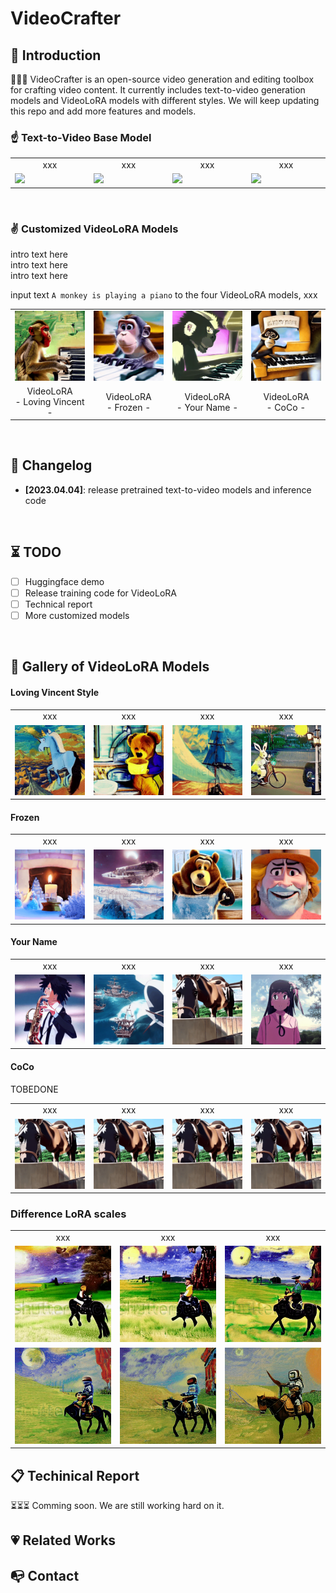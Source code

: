 # VideoCrafter

## 🔆 Introduction
🤗🤗🤗 VideoCrafter is an open-source video generation and editing toolbox for crafting video content. 
It currently includes text-to-video generation models and VideoLoRA models with different styles.
We will keep updating this repo and add more features and models.

### ☝️ Text-to-Video Base Model

<table class="center">
  <td style="text-align:center;" width="170">xxx</td>
  <td style="text-align:center;" width="170">xxx</td>
  <td style="text-align:center;" width="170">xxx</td>
  <td style="text-align:center;" width="170">xxx</td>
  <tr>
  <td><img src=assets/summary/t2v/005.gif width="170"></td>
  <td><img src=assets/summary/t2v/006.gif width="170"></td>
  <td><img src=assets/summary/t2v/008.gif width="170"></td>
  <td><img src=assets/summary/t2v/004.gif width="170"></td>
  </tr>
</table >

<br>  

### ✌️ Customized VideoLoRA Models
intro text here  
intro text here  
intro text here  

input text `A monkey is playing a piano` to the four VideoLoRA models, xxx

<table class="center">
  <td><img src=assets/summary/1/001_loving_vincent.gif width="170"></td>
  <td><img src=assets/summary/1/002_frozen.gif width="170"></td>
  <td><img src=assets/summary/1/003_your_name.gif width="170"></td>
  <td><img src=assets/summary/1/004_coco.gif width="170"></td>
  </tr>
  <td style="text-align:center;" width="170">VideoLoRA<br>- Loving Vincent -</td>
  <td style="text-align:center;" width="170">VideoLoRA<br>- Frozen -</td>
  <td style="text-align:center;" width="170">VideoLoRA<br>- Your Name -</td>
  <td style="text-align:center;" width="170">VideoLoRA<br>- CoCo -</td>
  <tr>
  <!-- <td><img src=assets/summary/2/001_loving_vincent.gif width="170"></td>
  <td><img src=assets/summary/2/002_frozen_3.gif width="170"></td>
  <td><img src=assets/summary/2/003_your_name.gif width="170"></td>
  <td><img src=assets/summary/2/004_coco.gif width="170"></td>
  </tr> -->
</table >

<!-- ## Gallery
### ☝️ Text-to-Video Generation
<table class="center">
  <td style="text-align:center;" width="170">Loving Vincent</td>
  <td style="text-align:center;" width="170">Frozen</td>
  <td style="text-align:center;" width="170">Your Name</td>
  <td style="text-align:center;" width="170">CoCo</td>
  <tr>
  <td><img src=assets/001_loving_vincent.gif width="170"></td>
  <td><img src=assets/002_frozen.gif width="170"></td>
  <td><img src=assets/003_your_name.gif width="170"></td>
  <td><img src=assets/004_coco.gif width="170"></td>
</tr> -->
</table >

<br>  

## 📝 Changelog
- __[2023.04.04]__: release pretrained text-to-video models and inference code
<br>

<!--  -->
## ⏳ TODO
- [ ] Huggingface demo
- [ ] Release training code for VideoLoRA
- [ ] Technical report
- [ ] More customized models

<br>  

## 🥳 Gallery of VideoLoRA Models
#### Loving Vincent Style
<table class="center">
  <!-- <td style="text-align:center;" width="50">Input Text</td> -->
  <td style="text-align:center;" width="170">xxx</td>
  <td style="text-align:center;" width="170">xxx</td>
  <td style="text-align:center;" width="170">xxx</td>
  <td style="text-align:center;" width="170">xxx</td>
  <tr>
  <td><img src=assets/lora/1_vangogh/013.gif width="170"></td>
  <td><img src=assets/lora/1_vangogh/002.gif width="170"></td>
  <td><img src=assets/lora/1_vangogh/001.gif width="170"></td>
  <td><img src=assets/lora/1_vangogh/011.gif width="170"></td>
</tr>
</table >

#### Frozen
<table class="center">
  <!-- <td style="text-align:center;" width="50">Input Text</td> -->
  <td style="text-align:center;" width="170">xxx</td>
  <td style="text-align:center;" width="170">xxx</td>
  <td style="text-align:center;" width="170">xxx</td>
  <td style="text-align:center;" width="170">xxx</td>
  <tr>
  <td><img src=assets/lora/2_frozen/001.gif width="170"></td>
  <td><img src=assets/lora/2_frozen/012.gif width="170"></td>
  <td><img src=assets/lora/2_frozen/011.gif width="170"></td>
  <td><img src=assets/lora/2_frozen/004.gif width="170"></td>
</tr>
</table >

#### Your Name
<table class="center">
  <!-- <td style="text-align:center;" width="50">Input Text</td> -->
  <td style="text-align:center;" width="170">xxx</td>
  <td style="text-align:center;" width="170">xxx</td>
  <td style="text-align:center;" width="170">xxx</td>
  <td style="text-align:center;" width="170">xxx</td>
  <tr>
  <td><img src=assets/lora/3_your_name/012.gif width="170"></td>
  <td><img src=assets/lora/3_your_name/011.gif width="170"></td>
  <td><img src=assets/lora/3_your_name/007.gif width="170"></td>
  <td><img src=assets/lora/3_your_name/004.gif width="170"></td>
</tr>
</table >

#### CoCo
TOBEDONE
<table class="center">
  <td style="text-align:center;" width="170">xxx</td>
  <td style="text-align:center;" width="170">xxx</td>
  <td style="text-align:center;" width="170">xxx</td>
  <td style="text-align:center;" width="170">xxx</td>
  <tr>
  <td><img src=assets/lora/3_your_name/007.gif width="170"></td>
  <td><img src=assets/lora/3_your_name/007.gif width="170"></td>
  <td><img src=assets/lora/3_your_name/007.gif width="170"></td>
  <td><img src=assets/lora/3_your_name/007.gif width="170"></td>
</tr>
</table >

### Difference LoRA scales
<table class="center">
  <td style="text-align:center;" width="170">xxx</td>
  <td style="text-align:center;" width="170">xxx</td>
  <td style="text-align:center;" width="170">xxx</td>
  <!-- <td style="text-align:center;" width="170">xxx</td> -->
  <tr>
  <td><img src=assets/diffscale/astronaut_riding_a_horse,_Loving_Vincent_style_000_scale0.gif width="170"></td>
  <td><img src=assets/diffscale/astronaut_riding_a_horse,_Loving_Vincent_style_000_scale0.25.gif width="170"></td>
  <td><img src=assets/diffscale/astronaut_riding_a_horse,_Loving_Vincent_style_000_scale0.5.gif width="170"></td>
  </tr>
  <td><img src=assets/diffscale/astronaut_riding_a_horse,_Loving_Vincent_style_000_scale0.75.gif width="170"></td>
  <td><img src=assets/diffscale/astronaut_riding_a_horse,_Loving_Vincent_style_000_scale1.0.gif width="170"></td>
  <td><img src=assets/diffscale/astronaut_riding_a_horse,_Loving_Vincent_style_000_scale1.5.gif width="170"></td>
</table >


## 📋 Techinical Report
⏳⏳⏳ Comming soon. We are still working hard on it.
<br>

## 💗 Related Works
## 📭 Contact
